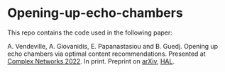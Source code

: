 # Opening-up-echo-chambers

This repo contains the code used in the following paper:

A. Vendeville, A. Giovanidis, E. Papanastasiou and B. Guedj. Opening up echo chambers via optimal content recommendations. Presented at [Complex Networks 2022](https://complexnetworks.org/). In print. Preprint on [arXiv](https://arxiv.org/abs/2206.03859), [HAL](https://hal.archives-ouvertes.fr/hal-03691800v1).